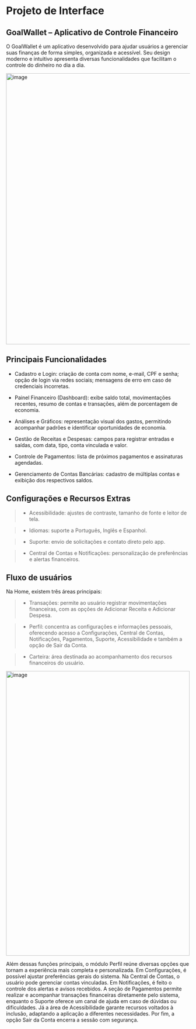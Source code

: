 
# Projeto de Interface

## GoalWallet – Aplicativo de Controle Financeiro

O GoalWallet é um aplicativo desenvolvido para ajudar usuários a gerenciar suas finanças de forma simples, organizada e acessível. Seu design moderno e intuitivo apresenta diversas funcionalidades que facilitam o controle do dinheiro no dia a dia.

<img width="1398" height="741" alt="image" src="https://github.com/user-attachments/assets/dc1cf15d-10e2-47b6-aa25-361e674eea4d" />

## Principais Funcionalidades

- Cadastro e Login: criação de conta com nome, e-mail, CPF e senha; opção de login via redes sociais; mensagens de erro em caso de credenciais incorretas.

- Painel Financeiro (Dashboard): exibe saldo total, movimentações recentes, resumo de contas e transações, além de porcentagem de economia.

- Análises e Gráficos: representação visual dos gastos, permitindo acompanhar padrões e identificar oportunidades de economia.

- Gestão de Receitas e Despesas: campos para registrar entradas e saídas, com data, tipo, conta vinculada e valor.

- Controle de Pagamentos: lista de próximos pagamentos e assinaturas agendadas.

- Gerenciamento de Contas Bancárias: cadastro de múltiplas contas e exibição dos respectivos saldos.

## Configurações e Recursos Extras

> - Acessibilidade: ajustes de contraste, tamanho de fonte e leitor de tela.

> - Idiomas: suporte a Português, Inglês e Espanhol.

> - Suporte: envio de solicitações e contato direto pelo app.

> - Central de Contas e Notificações: personalização de preferências e alertas financeiros.

## Fluxo de usuários
Na Home, existem três áreas principais:

> - Transações: permite ao usuário registrar movimentações financeiras, com as opções de Adicionar Receita e Adicionar Despesa.

> - Perfil: concentra as configurações e informações pessoais, oferecendo acesso a Configurações, Central de Contas, Notificações, Pagamentos, Suporte, Acessibilidade e também a opção de Sair da Conta.

> - Carteira: área destinada ao acompanhamento dos recursos financeiros do usuário.

<img width="503" height="778" alt="image" src="https://github.com/user-attachments/assets/d05ae53a-bc62-4dbd-9b93-0b522ed281a9" />

Além dessas funções principais, o módulo Perfil reúne diversas opções que tornam a experiência mais completa e personalizada. Em Configurações, é possível ajustar preferências gerais do sistema. Na Central de Contas, o usuário pode gerenciar contas vinculadas. Em Notificações, é feito o controle dos alertas e avisos recebidos. A seção de Pagamentos permite realizar e acompanhar transações financeiras diretamente pelo sistema, enquanto o Suporte oferece um canal de ajuda em caso de dúvidas ou dificuldades. Já a área de Acessibilidade garante recursos voltados à inclusão, adaptando a aplicação a diferentes necessidades. Por fim, a opção Sair da Conta encerra a sessão com segurança.



